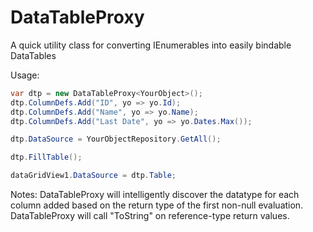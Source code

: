 DataTableProxy
==============

A quick utility class for converting IEnumerables into easily bindable DataTables

Usage:
```csharp
var dtp = new DataTableProxy<YourObject>();
dtp.ColumnDefs.Add("ID", yo => yo.Id);
dtp.ColumnDefs.Add("Name", yo => yo.Name);
dtp.ColumnDefs.Add("Last Date", yo => yo.Dates.Max());

dtp.DataSource = YourObjectRepository.GetAll();

dtp.FillTable();

dataGridView1.DataSource = dtp.Table;
```

Notes:
DataTableProxy will intelligently discover the datatype for each column added based on the return type of the first non-null evaluation.
DataTableProxy will call "ToString" on reference-type return values. 